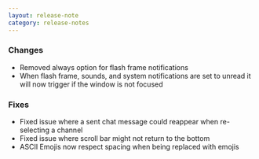 ```yaml
---
layout: release-note
category: release-notes
---
```


### Changes

- Removed always option for flash frame notifications
- When flash frame, sounds, and system notifications are set to unread it will now trigger if the window is not focused

### Fixes

- Fixed issue where a sent chat message could reappear when re-selecting a channel
- Fixed issue where scroll bar might not return to the bottom
- ASCII Emojis now respect spacing when being replaced with emojis